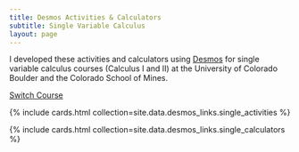 ```yaml
---
title: Desmos Activities & Calculators
subtitle: Single Variable Calculus
layout: page
---
```


I developed these activities and calculators using [Desmos](https://www.desmos.com/) for single variable calculus courses (Calculus I and II) at the University of Colorado Boulder and the Colorado School of Mines.

[Switch Course]({{site.url}}/projects/desmos/)

{% include cards.html collection=site.data.desmos_links.single_activities  %}

{% include cards.html collection=site.data.desmos_links.single_calculators %}